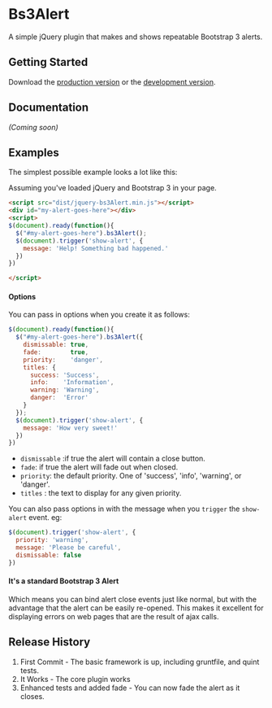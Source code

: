 # Bs3Alert

A simple jQuery plugin that makes and shows repeatable Bootstrap 3 alerts.

## Getting Started
Download the [production version][min] or the [development version][max].

[min]: https://raw.github.com/davesag/jq/master/dist/jquery-bs3Alert.min.js
[max]: https://raw.github.com/davesag/jq/master/dist/jquery-bs3Alert.js

## Documentation
_(Coming soon)_

## Examples

The simplest possible example looks a lot like this:

Assuming you've loaded jQuery and Bootstrap 3 in your page.

```html
<script src="dist/jquery-bs3Alert.min.js"></script>
<div id="my-alert-goes-here"></div>
<script>
$(document).ready(function(){
  $("#my-alert-goes-here").bs3Alert();
  $(document).trigger('show-alert', {
    message: 'Help! Something bad happened.'
  })
})

</script>
```

#### Options

You can pass in options when you create it as follows:

```javascript
$(document).ready(function(){
  $("#my-alert-goes-here").bs3Alert({
    dismissable: true,
    fade:        true,
    priority:    'danger',
    titles: {
      success: 'Success',
      info:    'Information',
      warning: 'Warning',
      danger:  'Error'
    }
  });
  $(document).trigger('show-alert', {
    message: 'How very sweet!'
  })
})
```

* `dismissable` :if true the alert will contain a close button.
* `fade`: if true the alert will fade out when closed.
* `priority`: the default priority.  One of 'success', 'info', 'warning', or 'danger'.
* `titles` : the text to display for any given priority.

You can also pass options in with the message when you `trigger` the `show-alert` event. eg:

```javascript
$(document).trigger('show-alert', {
  priority: 'warning',
  message: 'Please be careful',
  dismissable: false
})
```

#### It's a standard Bootstrap 3 Alert

Which means you can bind alert close events just like normal,
but with the advantage that the alert can be easily re-opened.
This makes it excellent for displaying errors on web pages that
are the result of ajax calls.

## Release History

1. First Commit - The basic framework is up, including gruntfile, and quint tests.
2. It Works - The core plugin works
3. Enhanced tests and added fade - You can now fade the alert as it closes.
